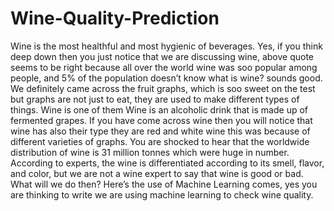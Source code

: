 # Wine-Quality-Prediction
Wine is the most healthful and most hygienic of beverages. Yes, if you think deep down then you just notice that we are discussing wine, above quote seems to be right because all over the world wine was soo popular among people, and 5% of the population doesn’t know what is wine? sounds good. We definitely came across the fruit graphs, which is soo sweet on the test but graphs are not just to eat, they are used to make different types of things. Wine is one of them Wine is an alcoholic drink that is made up of fermented grapes. If you have come across wine then you will notice that wine has also their type they are red and white wine this was because of different varieties of graphs.  You are shocked to hear that the worldwide distribution of wine is 31 million tonnes which were huge in number. According to experts, the wine is differentiated according to its smell, flavor, and color, but we are not a wine expert to say that wine is good or bad. What will we do then? Here’s the use of Machine Learning comes, yes you are thinking to write we are using machine learning to check wine quality.
